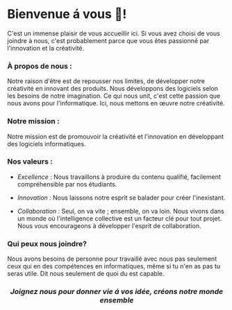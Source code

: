 <h1>Bienvenue á vous 🙂!</h1>
<p>
   C'est un immense plaisir de vous accueillir ici. Si vous avez choisi de vous joindre à nous, c'est probablement parce que vous êtes passionné par l'innovation et la créativité.
</p>
<h3>À propos de nous :</h3>
<p>
  Notre raison d'être est de repousser nos limites, de développer notre créativité en innovant des produits. Nous développons des logiciels selon les besoins de notre imagination. Ce qui nous unit, c'est cette passion que nous avons pour l'informatique. Ici, nous mettons en œuvre notre créativité.
</p>
<h3>
   Notre mission :
</h3>
<p>
  Notre mission est de promouvoir la créativité et l'innovation en développant des logiciels informatiques.
</p>

<h3>
   Nos valeurs :
</h3>
<p>
   <div>
      <ul>
         <li>
            <p><em> Excellence :</em> Nous travaillons à produire du contenu qualifié, facilement compréhensible par nos étudiants.</p>
         </li>
         <li>
            <p> <em> Innovation : </em> Nous laissons notre esprit se balader pour créer l'inexistant.</p>
         </li>
         <li>
            <p> <em> Collaboration :</em>
               Seul, on va vite ; ensemble, on va loin. Nous vivons dans un monde où l'intelligence collective est un facteur clé pour tout projet. Nous vous encourageons à développer l'esprit de collaboration.
            </p>
         </li>
      </ul>
   </div>
</p>
<h3> Qui peux nous joindre?</h3>
<p>
   Nous avons besoins de personne pour travaillé avec nous pas seulement ceux qui en des compétences en informatiques, même si tu n'en as pas tu seras utile.
  Dit nous seulement de quoi du est capable.
</p>

<h3 align="center" color="blue"><i> Joignez nous pour donner vie á vos idée, créons notre monde ensemble </i>
</h3>
